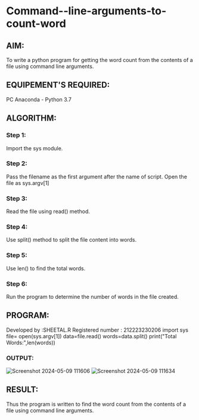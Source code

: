 
# Command--line-arguments-to-count-word
## AIM:
To write a python program for getting the word count from the contents of a file using command line arguments.
## EQUIPEMENT'S REQUIRED: 
PC
Anaconda - Python 3.7
## ALGORITHM: 
### Step 1:
Import the sys module.

### Step 2: 
Pass the filename as the first argument after the name of script. Open the file as sys.argv[1]
 
### Step 3: 
Read the file using read() method.

### Step 4: 
Use split() method to split the file content into words.

### Step 5: 
Use len() to find the total words.

### Step 6: 
Run the program to determine the number of words in the file created.

## PROGRAM:
Developed by :SHEETAL.R
Registered number : 212223230206
import sys
file= open(sys.argv[1])
data=file.read()
words=data.split()
print("Total Words:",len(words))

### OUTPUT:
![Screenshot 2024-05-09 111606](https://github.com/Sheetalshee/Command--line-arguments-to-count-word/assets/144979107/c8d8d662-3f59-4550-9946-4cc05ade0206)
![Screenshot 2024-05-09 111634](https://github.com/Sheetalshee/Command--line-arguments-to-count-word/assets/144979107/5da4971b-8e8d-4b5a-8236-0973e49b5eb4)



## RESULT:
Thus the program is written to find the word count from the contents of a file using command line arguments.
